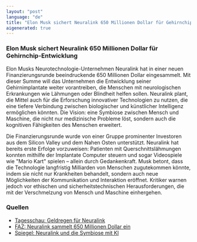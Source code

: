 ```yaml
---
layout: "post"
language: "de"
title: "Elon Musk sichert Neuralink 650 Millionen Dollar für Gehirnchip-Entwicklung"
aigenerated: true
---
```


### Elon Musk sichert Neuralink 650 Millionen Dollar für Gehirnchip-Entwicklung

Elon Musks Neurotechnologie-Unternehmen Neuralink hat in einer neuen Finanzierungsrunde beeindruckende 650 Millionen Dollar eingesammelt. Mit dieser Summe will das Unternehmen die Entwicklung seiner Gehirnimplantate weiter vorantreiben, die Menschen mit neurologischen Erkrankungen wie Lähmungen oder Blindheit helfen sollen. Neuralink plant, die Mittel auch für die Erforschung innovativer Technologien zu nutzen, die eine tiefere Verbindung zwischen biologischer und künstlicher Intelligenz ermöglichen könnten. Die Vision: eine Symbiose zwischen Mensch und Maschine, die nicht nur medizinische Probleme löst, sondern auch die kognitiven Fähigkeiten des Menschen erweitert.

<!--more-->

Die Finanzierungsrunde wurde von einer Gruppe prominenter Investoren aus dem Silicon Valley und dem Nahen Osten unterstützt. Neuralink hat bereits erste Erfolge vorzuweisen: Patienten mit Querschnittslähmungen konnten mithilfe der Implantate Computer steuern und sogar Videospiele wie "Mario Kart" spielen – allein durch Gedankenkraft. Musk betont, dass die Technologie langfristig Milliarden von Menschen zugutekommen könnte, indem sie nicht nur Krankheiten behandelt, sondern auch neue Möglichkeiten der Kommunikation und Interaktion eröffnet. Kritiker warnen jedoch vor ethischen und sicherheitstechnischen Herausforderungen, die mit der Verschmelzung von Mensch und Maschine einhergehen.

### Quellen
- [Tagesschau: Geldregen für Neuralink](https://www.tagesschau.de/wirtschaft/technologie/musk-neuralink-ki-gehirn-chip-zukunft-100.html)  
- [FAZ: Neuralink sammelt 650 Millionen Dollar ein](https://www.faz.net/aktuell/wirtschaft/unternehmen/musks-gehirnchip-firma-neuralink-sammelt-650-millionen-dollar-ein-110514286.html)  
- [Spiegel: Neuralink und die Symbiose mit KI](https://www.spiegel.de/wirtschaft/unternehmen/neuralink-elon-musks-gehirnchip-firma-sammelt-650-millionen-dollar-ein-a-f2a2224a-0cce-4ad7-8570-622fe6d049a5)
